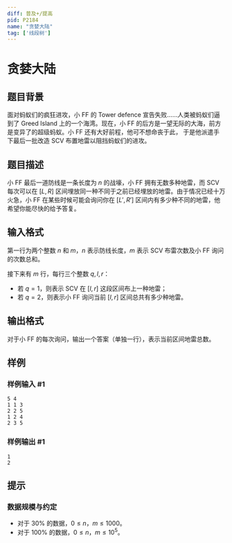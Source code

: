 ```yaml
---
diff: 普及+/提高
pid: P2184
name: "贪婪大陆"
tag: ['线段树']
---
```

# 贪婪大陆
## 题目背景

面对蚂蚁们的疯狂进攻，小 FF 的 Tower defence 宣告失败……人类被蚂蚁们逼到了 Greed Island 上的一个海湾。现在，小 FF 的后方是一望无际的大海，前方是变异了的超级蚂蚁。小 FF 还有大好前程，他可不想命丧于此， 于是他派遣手下最后一批改造 SCV 布置地雷以阻挡蚂蚁们的进攻。
## 题目描述

小 FF 最后一道防线是一条长度为 $n$ 的战壕，小 FF 拥有无数多种地雷，而 SCV 每次可以在 $[L, R]$ 区间埋放同一种不同于之前已经埋放的地雷。由于情况已经十万火急，小 FF 在某些时候可能会询问你在 $[L',R']$ 区间内有多少种不同的地雷，他希望你能尽快的给予答复。

## 输入格式

第一行为两个整数 $n$ 和 $m$，$n$ 表示防线长度，$m$ 表示 SCV 布雷次数及小 FF 询问的次数总和。

接下来有 $m$ 行，每行三个整数 $q,l,r$：

- 若 $q=1$，则表示 SCV 在 $[l, r]$ 这段区间布上一种地雷；
- 若 $q=2$，则表示小 FF 询问当前 $[l, r]$ 区间总共有多少种地雷。
## 输出格式

对于小 FF 的每次询问，输出一个答案（单独一行），表示当前区间地雷总数。
## 样例

### 样例输入 #1
```
5 4
1 1 3
2 2 5
1 2 4
2 3 5

```
### 样例输出 #1
```
1
2

```
## 提示

### 数据规模与约定

- 对于 $30\%$ 的数据，$0 \le n$，$m \le 1000$。
- 对于 $100\%$ 的数据，$0 \le n$，$m \le 10^5$。
